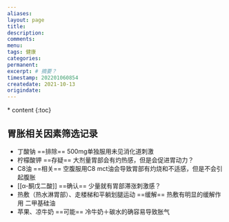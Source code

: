```yaml
---
aliases:
layout: page
title:
description:
comments:
menu:
tags: 健康
categories:
permanent: 
excerpt: # 摘要？
timestamp: 202201060854
createdate: 2021-10-13
origindate: 
---
```

<nav class="toc-fixed" markdown="1">
  * content
  {:toc}
</nav>

## 胃胀相关因素筛选记录
- 丁酸钠
==排除==
500mg单独服用未见消化道刺激
- 柠檬酸钾
==存疑==
大剂量胃部会有灼热感，但是会促进胃动力？
- C8油
==相关==
空腹服用C8 mct油会导致胃部有灼烧和不适感，但是不会引起腹胀
- [[α-酮戊二酸]]
==确认==
少量就有胃部滞涨刺激感？
- 热敷（热水淋胃部）、走楼梯和平躺划腿运动
==缓解==
热敷有明显的缓解作用
二甲基硅油
- 苹果、凉牛奶
==可能==
冷牛奶＋碳水的确容易导致胀气



